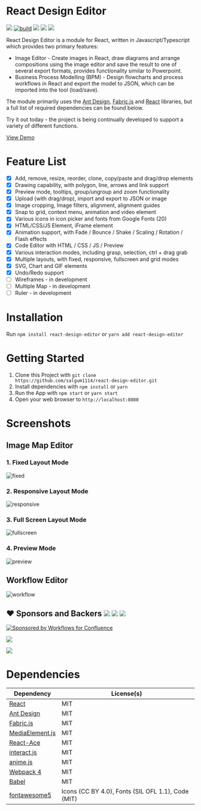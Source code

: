 # React Design Editor
[![](https://img.shields.io/npm/l/react-design-editor?style=flat-square)](https://en.wikipedia.org/wiki/MIT_License) [![build](https://github.com/salgum1114/react-design-editor/workflows/build/badge.svg)](https://github.com/salgum1114/react-design-editor/actions) [![](https://flat.badgen.net/npm/v/react-design-editor?icon=npm)](https://www.npmjs.com/package/react-design-editor) [![](https://img.shields.io/david/salgum1114/react-design-editor?style=flat-square)](https://david-dm.org/salgum1114/react-design-editor) [![](https://img.shields.io/david/dev/salgum1114/react-design-editor?style=flat-square)](https://david-dm.org/salgum1114/react-design-editor?type=dev)

React Design Editor is a module for React, written in Javascript/Typescript which provides two primary features:

- Image Editor - Create images in React, draw diagrams and arrange compositions using the image editor and save the result to one of several export formats, provides functionality similar to Powerpoint.
- Business Process Modelling (BPM) - Design flowcharts and process workflows in React and export the model to JSON, which can be imported into the tool (load/save).

The module primarily uses the [Ant Design](https://github.com/ant-design/ant-design/), [Fabric.js](https://github.com/fabricjs/fabric.js) and [React](https://github.com/facebook/react) libraries, but a full list of required dependencies can be found below.

Try it out today - the project is being continually developed to support a variety of different functions.

[View Demo](https://salgum1114.github.io/react-design-editor/)

# Feature List
- [x] Add, remove, resize, reorder, clone, copy/paste and drag/drop elements
- [x] Drawing capability, with polygon, line, arrows and link support
- [x] Preview mode, tooltips, group/ungroup and zoom functionality
- [x] Upload (with drag/drop), import and export to JSON or image
- [x] Image cropping, Image filters, alignment, alignment guides
- [x] Snap to grid, context menu, animation and video element
- [x] Various icons in icon picker and fonts from Google Fonts (20)
- [x] HTML/CSS/JS Element, iFrame element
- [x] Animation support, with Fade / Bounce / Shake / Scaling / Rotation / Flash effects
- [x] Code Editor with HTML / CSS / JS / Preview
- [x] Various interaction modes, including grasp, selection, ctrl + drag grab
- [x] Multiple layouts, with fixed, responsive, fullscreen and grid modes
- [x] SVG, Chart and GIF elements
- [x] Undo/Redo support
- [ ] Wireframes - in development
- [ ] Multiple Map - in development
- [ ] Ruler - in development

# Installation

Run `npm install react-design-editor` or `yarn add react-design-editor`

# Getting Started

1. Clone this Project with `git clone https://github.com/salgum1114/react-design-editor.git`
2. Install dependencies with `npm install` or `yarn`
3. Run the App with `npm start` or `yarn start`
4. Open your web browser to `http://localhost:8080`

# Screenshots
## Image Map Editor
### 1. Fixed Layout Mode

![fixed](https://user-images.githubusercontent.com/19975642/55678049-6aff6180-592e-11e9-8b29-8e1d60df178a.PNG)

### 2. Responsive Layout Mode

![responsive](https://user-images.githubusercontent.com/19975642/55678050-6cc92500-592e-11e9-8a57-c82d371e4be1.PNG)

### 3. Full Screen Layout Mode

![fullscreen](https://user-images.githubusercontent.com/19975642/55678051-6dfa5200-592e-11e9-9b9e-b8d8ee3ccb08.PNG)

### 4. Preview Mode

![preview](https://user-images.githubusercontent.com/19975642/55678052-6fc41580-592e-11e9-9958-9a9be8239bd7.PNG)

## Workflow Editor

![workflow](https://user-images.githubusercontent.com/19975642/55678053-718dd900-592e-11e9-9996-cce9b46d8433.PNG)

## ❤️ Sponsors and Backers [![](https://opencollective.com/react-design-editor/tiers/badge.svg)](https://opencollective.com/react-design-editor/contribute) [![](https://opencollective.com/react-design-editor/tiers/sponsor/badge.svg?label=Sponsor&color=brightgreen)](https://opencollective.com/react-design-editor/contribute) [![](https://opencollective.com/react-design-editor/tiers/backer/badge.svg?label=Backer&color=brightgreen)](https://opencollective.com/react-design-editor/contribute) 

[![Sponsored by Workflows for Confluence](https://remote.automation-consultants.com/knowledge/download/attachments/57671882/sponsorship.png)](https://marketplace.atlassian.com/apps/1222276/workflows-for-confluence)

[![](https://opencollective.com/react-design-editor/tiers/sponsor.svg?avatarHeight=36)](https://opencollective.com/react-design-editor/contribute)

[![](https://opencollective.com/react-design-editor/tiers/backer.svg?avatarHeight=36)](https://opencollective.com/react-design-editor/contribute)

# Dependencies

|Dependency|License(s)|
|--|--|
| [React](https://github.com/facebook/react) | MIT  |
| [Ant Design](https://github.com/ant-design/ant-design/) | MIT |
| [Fabric.js](https://github.com/fabricjs/fabric.js) | MIT |
| [MediaElement.js](https://github.com/mediaelement/mediaelement) | MIT |
| [React-Ace](https://github.com/securingsincity/react-ace) | MIT |
| [interact.js](https://github.com/taye/interact.js) | MIT |
| [anime.js](https://github.com/juliangarnier/anime/) | MIT |
| [Webpack 4](https://github.com/webpack/webpack) | MIT |
| [Babel](https://github.com/babel/babel) | MIT |
| [fontawesome5](https://github.com/FortAwesome/Font-Awesome) | Icons (CC BY 4.0), Fonts (SIL OFL 1.1), Code (MIT) |
